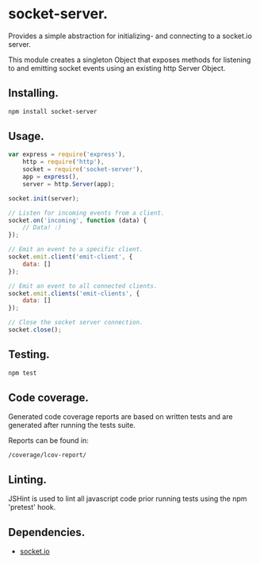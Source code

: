# socket-server.
Provides a simple abstraction for initializing- and connecting to a socket.io server.

This module creates a singleton Object that exposes methods for listening to
and emitting socket events using an existing http Server Object.

## Installing.
```bash
npm install socket-server
```

## Usage.
```javascript
var express = require('express'),
	http = require('http'),
	socket = require('socket-server'),
	app = express(),
	server = http.Server(app);

socket.init(server);

// Listen for incoming events from a client.
socket.on('incoming', function (data) {
	// Data! :)
});

// Emit an event to a specific client.
socket.emit.client('emit-client', {
	data: []
});

// Emit an event to all connected clients.
socket.emit.clients('emit-clients', {
	data: []
});

// Close the socket server connection.
socket.close();
```

## Testing.
```bash
npm test
```

## Code coverage.
Generated code coverage reports are based on written tests and are generated
after running the tests suite.

Reports can be found in:
```
/coverage/lcov-report/
```

## Linting.
JSHint is used to lint all javascript code prior running tests using the npm
'pretest' hook.

## Dependencies.
* [socket.io](https://github.com/Automattic/socket.io)
